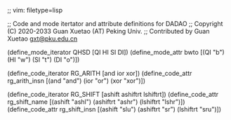 ;; vim: filetype=lisp

;; Code and mode itertator and attribute definitions for DADAO
;; Copyright (C) 2020-2033 Guan Xuetao (AT) Peking Univ.
;; Contributed by Guan Xuetao <gxt@pku.edu.cn>

(define_mode_iterator	QHSD	[QI HI SI DI])
(define_mode_attr	bwto	[(QI "b") (HI "w") (SI "t") (DI "o")])

(define_code_iterator RG_ARITH [and ior xor])
(define_code_attr rg_arith_insn [(and "and") (ior "or") (xor "xor")])

(define_code_iterator RG_SHIFT [ashift ashiftrt lshiftrt])
(define_code_attr rg_shift_name [(ashift "ashl") (ashiftrt "ashr") (lshiftrt "lshr")])
(define_code_attr rg_shift_insn [(ashift "slu")  (ashiftrt "sr")   (lshiftrt "sru")])
